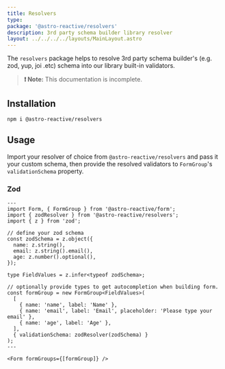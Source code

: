 ```yaml
---
title: Resolvers
type:
package: '@astro-reactive/resolvers'
description: 3rd party schema builder library resolver
layout: ../../../../layouts/MainLayout.astro
---
```


The `resolvers` package helps to resolve 3rd party schema builder's (e.g. zod, yup, joi .etc) schema into our library built-in validators.

> **❗ Note:** This documentation is incomplete.

## Installation

```
npm i @astro-reactive/resolvers
```

## Usage

Import your resolver of choice from `@astro-reactive/resolvers` and pass it your custom schema, then provide the resolved validators to `FormGroup`'s `validationSchema` property.

### Zod

```astro
---
import Form, { FormGroup } from '@astro-reactive/form';
import { zodResolver } from '@astro-reactive/resolvers';
import { z } from 'zod';

// define your zod schema
const zodSchema = z.object({
  name: z.string(),
  email: z.string().email(),
  age: z.number().optional(),
});

type FieldValues = z.infer<typeof zodSchema>;

// optionally provide types to get autocompletion when building form.
const formGroup = new FormGroup<FieldValues>(
  [
    { name: 'name', label: 'Name' },
    { name: 'email', label: 'Email', placeholder: 'Please type your email' },
    { name: 'age', label: 'Age' },
  ],
  { validationSchema: zodResolver(zodSchema) }
);
---

<Form formGroups={[formGroup]} />
```
